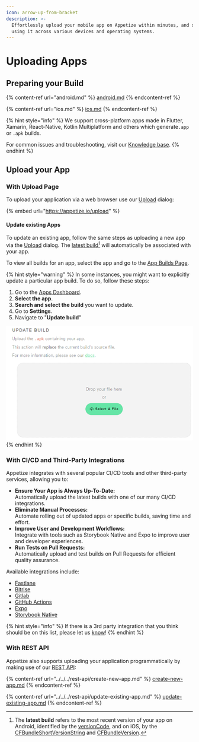 ```yaml
---
icon: arrow-up-from-bracket
description: >-
  Effortlessly upload your mobile app on Appetize within minutes, and start
  using it across various devices and operating systems.
---
```


# Uploading Apps

## Preparing your Build

{% content-ref url="android.md" %}
[android.md](android.md)
{% endcontent-ref %}

{% content-ref url="ios.md" %}
[ios.md](ios.md)
{% endcontent-ref %}

{% hint style="info" %}
We support cross-platform apps made in Flutter, Xamarin, React-Native, Kotlin Multiplatform and others which generate`.app` or `.apk` builds.

For common issues and troubleshooting, visit our [Knowledge base](https://support.appetize.io/uploading-and-installing-apps).
{% endhint %}

## Upload your App

### With Upload Page

To upload your application via a web browser use our [Upload](https://appetize.io/upload) dialog:

{% embed url="https://appetize.io/upload" %}

#### Update existing Apps

To update an existing app, follow the same steps as uploading a new app via the [Upload](https://appetize.io/upload) dialog. The [latest build](#user-content-fn-1)[^1] will automatically be associated with your app.

To view all builds for an app, select the app and go to the [App Builds Page](../listing-apps.md#app-builds-page).

{% hint style="warning" %}
In some instances, you might want to explicitly update a particular app build. To do so, follow these steps:

1. Go to the [Apps Dashboard](https://appetize.io/apps).
2. **Select the app**.
3. **Search and select the build** you want to update.
4. Go to **Settings**.
5. Navigate to "**Update build**"

![Update Build under settings page](<../../../.gitbook/assets/image (48).png>)
{% endhint %}

### With CI/CD and Third-Party Integrations

Appetize integrates with several popular CI/CD tools and other third-party services, allowing you to:

* **Ensure Your App is Always Up-To-Date:** \
  Automatically upload the latest builds with one of our many CI/CD integrations.
* **Eliminate Manual Processes:** \
  Automate rolling out of updated apps or specific builds, saving time and effort.
* **Improve User and Development Workflows:** \
  Integrate with tools such as Storybook Native and Expo to improve user and developer experiences.
* **Run Tests on Pull Requests:** \
  Automatically upload and test builds on Pull Requests for efficient quality assurance.

Available integrations include:

* [Fastlane](https://docs.fastlane.tools/actions/appetize/)
* [Bitrise](https://bitrise.io/integrations/steps/appetize-deploy)
* [Gitlab](https://about.gitlab.com/blog/2020/05/06/how-to-create-review-apps-for-android-with-gitlab-fastlane-and-appetize-dot-io/)
* [GitHub Actions](https://github.com/appetizeio/github-action-appetize)
* [Expo](https://expo.dev/)
* [Storybook Native](https://github.com/storybookjs/native)

{% hint style="info" %}
If there is a 3rd party integration that you think should be on this list, please let us [know](mailto:support@appetize.io)!
{% endhint %}

### With REST API

Appetize also supports uploading your application programmatically by making use of our [REST API](../../../rest-api/):

{% content-ref url="../../../rest-api/create-new-app.md" %}
[create-new-app.md](../../../rest-api/create-new-app.md)
{% endcontent-ref %}

{% content-ref url="../../../rest-api/update-existing-app.md" %}
[update-existing-app.md](../../../rest-api/update-existing-app.md)
{% endcontent-ref %}

[^1]: The **latest build** refers to the most recent version of your app on Android, identified by the [versionCode](https://developer.android.com/studio/publish/versioning#versioningsettings), and on iOS, by the [CFBundleShortVersionString](https://developer.apple.com/documentation/bundleresources/information\_property\_list/cfbundleshortversionstring) and [CFBundleVersion](https://developer.apple.com/documentation/bundleresources/information\_property\_list/cfbundleversion).
